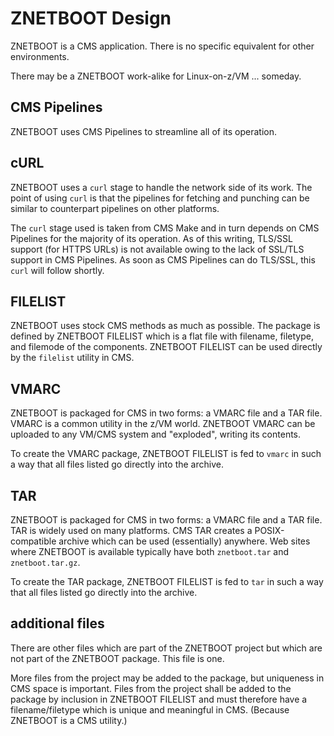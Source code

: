 # ZNETBOOT Design

ZNETBOOT is a CMS application.
There is no specific equivalent for other environments.

There may be a ZNETBOOT work-alike for Linux-on-z/VM ... someday.

## CMS Pipelines

ZNETBOOT uses CMS Pipelines to streamline all of its operation.

## cURL

ZNETBOOT uses a `curl` stage to handle the network side of its work.
The point of using `curl` is that the pipelines for fetching
and punching can be similar to counterpart pipelines on other platforms.

The `curl` stage used is taken from CMS Make
and in turn depends on CMS Pipelines for the majority of its operation.
As of this writing, TLS/SSL support (for HTTPS URLs) is not available
owing to the lack of SSL/TLS support in CMS Pipelines. As soon as
CMS Pipelines can do TLS/SSL, this `curl` will follow shortly.

## FILELIST

ZNETBOOT uses stock CMS methods as much as possible.
The package is defined by ZNETBOOT FILELIST which is a flat file
with filename, filetype, and filemode of the components.
ZNETBOOT FILELIST can be used directly by the `filelist` utility in CMS.

## VMARC

ZNETBOOT is packaged for CMS in two forms: a VMARC file and a TAR file.
VMARC is a common utility in the z/VM world. ZNETBOOT VMARC can be
uploaded to any VM/CMS system and "exploded", writing its contents.

To create the VMARC package, ZNETBOOT FILELIST is fed to `vmarc`
in such a way that all files listed go directly into the archive.

## TAR

ZNETBOOT is packaged for CMS in two forms: a VMARC file and a TAR file.
TAR is widely used on many platforms. CMS TAR creates a POSIX-compatible
archive which can be used (essentially) anywhere. Web sites where
ZNETBOOT is available typically have both `znetboot.tar` and
`znetboot.tar.gz`.

To create the TAR package, ZNETBOOT FILELIST is fed to `tar`
in such a way that all files listed go directly into the archive.

## additional files

There are other files which are part of the ZNETBOOT project
but which are not part of the ZNETBOOT package. This file is one.

More files from the project may be added to the package,
but uniqueness in CMS space is important. Files from the project
shall be added to the package by inclusion in ZNETBOOT FILELIST
and must therefore have a filename/filetype which is unique and
meaningful in CMS. (Because ZNETBOOT is a CMS utility.)


